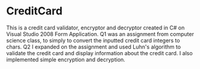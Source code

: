 # CreditCard
This is a credit card validator, encryptor and decryptor created in C# on Visual Studio 2008 Form Application. Q1 was an assignment from computer science class, to simply to convert the inputted credit card integers to chars.
Q2 I expanded on the assignment and used Luhn's algorithm to validate the credit card and display information about the credit card. I also implemented simple encryption and decryption. 
